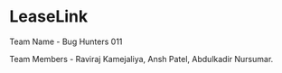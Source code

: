 # LeaseLink

Team Name - Bug Hunters 011

Team Members - 
Raviraj Kamejaliya,
Ansh Patel,
Abdulkadir Nursumar.
